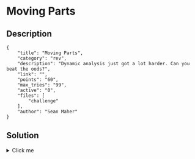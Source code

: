 # Moving Parts

## Description

```
{
    "title": "Moving Parts",
    "category": "rev",
    "description": "Dynamic analysis just got a lot harder. Can you beat the oods?",
    "link": "",
    "points": "60",
    "max_tries": "99",
    "active": "0",
    "files": [
        "challenge"
    ],
    "author": "Sean Maher"
}
```

## Solution

<details><summary>Click me</summary>Disclaimer:
This is the last of the "Easy" challenges I'll make, meaning that it can be solved by simply finding 
some string being created in memory. (I'd rather not make a ton of these, while they're fun, once you're
alright at reversing, they become easy)

Solution:
Instead of having one single thread, I now have four. This means that you can't just set a breakpoint and 
check the value on the stack. In addition, the string is on the heap anyway. The solution is to go find 
the three functions executed by the threads, and noticing they're placing a string somewhere in jumbled order
and clearing it, so even if you were to observe the memory buffer, you'll find that it's never fully formed.
Reassembling the pieces of the string, you get the flag:

flag{5cr3w_th15}

*screw this, as in the 'threads' on a screw*

</details>